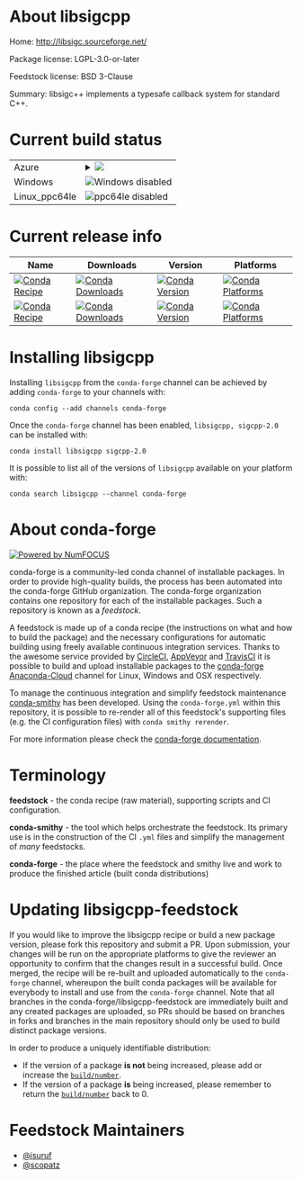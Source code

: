 About libsigcpp
===============

Home: http://libsigc.sourceforge.net/

Package license: LGPL-3.0-or-later

Feedstock license: BSD 3-Clause

Summary: libsigc++ implements a typesafe callback system for standard C++.



Current build status
====================


<table>
    
  <tr>
    <td>Azure</td>
    <td>
      <details>
        <summary>
          <a href="https://dev.azure.com/conda-forge/feedstock-builds/_build/latest?definitionId=568&branchName=master">
            <img src="https://dev.azure.com/conda-forge/feedstock-builds/_apis/build/status/libsigcpp-feedstock?branchName=master">
          </a>
        </summary>
        <table>
          <thead><tr><th>Variant</th><th>Status</th></tr></thead>
          <tbody><tr>
              <td>linux</td>
              <td>
                <a href="https://dev.azure.com/conda-forge/feedstock-builds/_build/latest?definitionId=568&branchName=master">
                  <img src="https://dev.azure.com/conda-forge/feedstock-builds/_apis/build/status/libsigcpp-feedstock?branchName=master&jobName=linux&configuration=linux_" alt="variant">
                </a>
              </td>
            </tr><tr>
              <td>osx</td>
              <td>
                <a href="https://dev.azure.com/conda-forge/feedstock-builds/_build/latest?definitionId=568&branchName=master">
                  <img src="https://dev.azure.com/conda-forge/feedstock-builds/_apis/build/status/libsigcpp-feedstock?branchName=master&jobName=osx&configuration=osx_" alt="variant">
                </a>
              </td>
            </tr>
          </tbody>
        </table>
      </details>
    </td>
  </tr>
  <tr>
    <td>Windows</td>
    <td>
      <img src="https://img.shields.io/badge/Windows-disabled-lightgrey.svg" alt="Windows disabled">
    </td>
  </tr>
  <tr>
    <td>Linux_ppc64le</td>
    <td>
      <img src="https://img.shields.io/badge/ppc64le-disabled-lightgrey.svg" alt="ppc64le disabled">
    </td>
  </tr>
</table>

Current release info
====================

| Name | Downloads | Version | Platforms |
| --- | --- | --- | --- |
| [![Conda Recipe](https://img.shields.io/badge/recipe-libsigcpp-green.svg)](https://anaconda.org/conda-forge/libsigcpp) | [![Conda Downloads](https://img.shields.io/conda/dn/conda-forge/libsigcpp.svg)](https://anaconda.org/conda-forge/libsigcpp) | [![Conda Version](https://img.shields.io/conda/vn/conda-forge/libsigcpp.svg)](https://anaconda.org/conda-forge/libsigcpp) | [![Conda Platforms](https://img.shields.io/conda/pn/conda-forge/libsigcpp.svg)](https://anaconda.org/conda-forge/libsigcpp) |
| [![Conda Recipe](https://img.shields.io/badge/recipe-sigcpp--2.0-green.svg)](https://anaconda.org/conda-forge/sigcpp-2.0) | [![Conda Downloads](https://img.shields.io/conda/dn/conda-forge/sigcpp-2.0.svg)](https://anaconda.org/conda-forge/sigcpp-2.0) | [![Conda Version](https://img.shields.io/conda/vn/conda-forge/sigcpp-2.0.svg)](https://anaconda.org/conda-forge/sigcpp-2.0) | [![Conda Platforms](https://img.shields.io/conda/pn/conda-forge/sigcpp-2.0.svg)](https://anaconda.org/conda-forge/sigcpp-2.0) |

Installing libsigcpp
====================

Installing `libsigcpp` from the `conda-forge` channel can be achieved by adding `conda-forge` to your channels with:

```
conda config --add channels conda-forge
```

Once the `conda-forge` channel has been enabled, `libsigcpp, sigcpp-2.0` can be installed with:

```
conda install libsigcpp sigcpp-2.0
```

It is possible to list all of the versions of `libsigcpp` available on your platform with:

```
conda search libsigcpp --channel conda-forge
```


About conda-forge
=================

[![Powered by NumFOCUS](https://img.shields.io/badge/powered%20by-NumFOCUS-orange.svg?style=flat&colorA=E1523D&colorB=007D8A)](http://numfocus.org)

conda-forge is a community-led conda channel of installable packages.
In order to provide high-quality builds, the process has been automated into the
conda-forge GitHub organization. The conda-forge organization contains one repository
for each of the installable packages. Such a repository is known as a *feedstock*.

A feedstock is made up of a conda recipe (the instructions on what and how to build
the package) and the necessary configurations for automatic building using freely
available continuous integration services. Thanks to the awesome service provided by
[CircleCI](https://circleci.com/), [AppVeyor](https://www.appveyor.com/)
and [TravisCI](https://travis-ci.com/) it is possible to build and upload installable
packages to the [conda-forge](https://anaconda.org/conda-forge)
[Anaconda-Cloud](https://anaconda.org/) channel for Linux, Windows and OSX respectively.

To manage the continuous integration and simplify feedstock maintenance
[conda-smithy](https://github.com/conda-forge/conda-smithy) has been developed.
Using the ``conda-forge.yml`` within this repository, it is possible to re-render all of
this feedstock's supporting files (e.g. the CI configuration files) with ``conda smithy rerender``.

For more information please check the [conda-forge documentation](https://conda-forge.org/docs/).

Terminology
===========

**feedstock** - the conda recipe (raw material), supporting scripts and CI configuration.

**conda-smithy** - the tool which helps orchestrate the feedstock.
                   Its primary use is in the construction of the CI ``.yml`` files
                   and simplify the management of *many* feedstocks.

**conda-forge** - the place where the feedstock and smithy live and work to
                  produce the finished article (built conda distributions)


Updating libsigcpp-feedstock
============================

If you would like to improve the libsigcpp recipe or build a new
package version, please fork this repository and submit a PR. Upon submission,
your changes will be run on the appropriate platforms to give the reviewer an
opportunity to confirm that the changes result in a successful build. Once
merged, the recipe will be re-built and uploaded automatically to the
`conda-forge` channel, whereupon the built conda packages will be available for
everybody to install and use from the `conda-forge` channel.
Note that all branches in the conda-forge/libsigcpp-feedstock are
immediately built and any created packages are uploaded, so PRs should be based
on branches in forks and branches in the main repository should only be used to
build distinct package versions.

In order to produce a uniquely identifiable distribution:
 * If the version of a package **is not** being increased, please add or increase
   the [``build/number``](https://conda.io/docs/user-guide/tasks/build-packages/define-metadata.html#build-number-and-string).
 * If the version of a package **is** being increased, please remember to return
   the [``build/number``](https://conda.io/docs/user-guide/tasks/build-packages/define-metadata.html#build-number-and-string)
   back to 0.

Feedstock Maintainers
=====================

* [@isuruf](https://github.com/isuruf/)
* [@scopatz](https://github.com/scopatz/)

